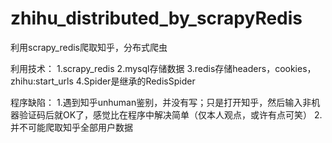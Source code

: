 # zhihu_distributed_by_scrapyRedis
利用scrapy_redis爬取知乎，分布式爬虫

利用技术：
    1.scrapy_redis
    2.mysql存储数据
    3.redis存储headers，cookies，zhihu:start_urls
    4.Spider是继承的RedisSpider
    


程序缺陷：
    1.遇到知乎unhuman鉴别，并没有写；只是打开知乎，然后输入非机器验证码后就OK了，感觉比在程序中解决简单（仅本人观点，或许有点可笑）
    2.并不可能爬取知乎全部用户数据

   


